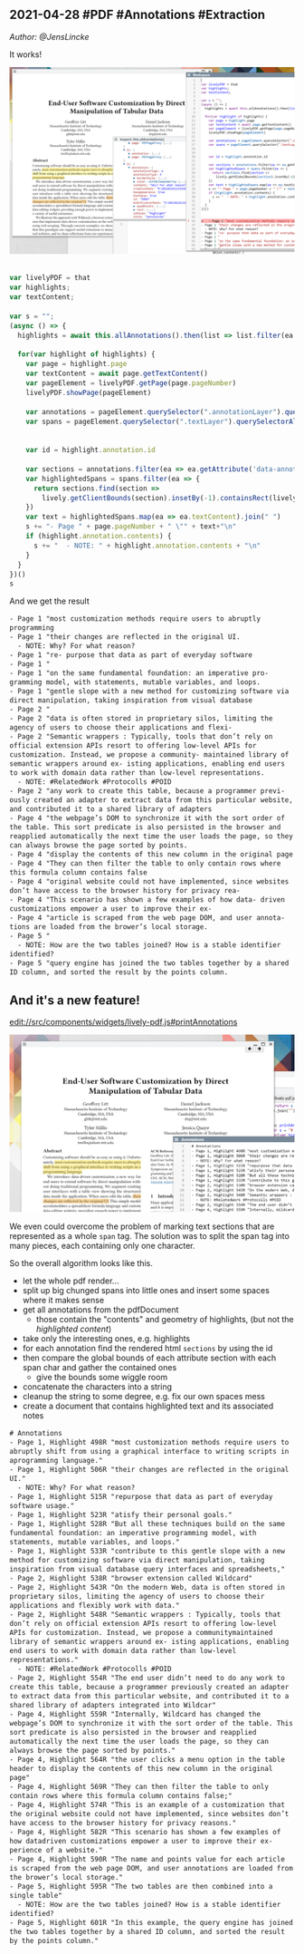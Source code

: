 ## 2021-04-28 #PDF #Annotations #Extraction
*Author: @JensLincke*


It works! 

![](pdf-annotation-extraction-works.png)

```javascript

var livelyPDF = that
var highlights;
var textContent;

var s = "";
(async () => {
  highlights = await this.allAnnotations().then(list => list.filter(ea => ea.annotation.subtype == "Highlight"))
  
  for(var highlight of highlights) {
    var page = highlight.page
    var textContent = await page.getTextContent()
    var pageElement = livelyPDF.getPage(page.pageNumber)
    livelyPDF.showPage(pageElement)
    
    var annotations = pageElement.querySelector(".annotationLayer").querySelectorAll("section")
    var spans = pageElement.querySelector(".textLayer").querySelectorAll("span")
    
    
    var id = highlight.annotation.id

    var sections = annotations.filter(ea => ea.getAttribute('data-annotation-id') == id)
    var highlightedSpans = spans.filter(ea => {
      return sections.find(section => 
        lively.getClientBounds(section).insetBy(-1).containsRect(lively.getClientBounds(ea)))
    })
    var text = highlightedSpans.map(ea => ea.textContent).join(" ")
    s += "- Page " + page.pageNumber + " \"" + text+"\n"
    if (highlight.annotation.contents) {
      s += "  - NOTE: " + highlight.annotation.contents + "\n"
    }
  }
})()
s   
```

And we get the result

```
- Page 1 "most customization methods require users to abruptly programming
- Page 1 "their changes are reflected in the original UI.
  - NOTE: Why? For what reason? 
- Page 1 "re- purpose that data as part of everyday software
- Page 1 "
- Page 1 "on the same fundamental foundation: an imperative pro- gramming model, with statements, mutable variables, and loops.
- Page 1 "gentle slope with a new method for customizing software via direct manipulation, taking inspiration from visual database
- Page 2 "
- Page 2 "data is often stored in proprietary silos, limiting the agency of users to choose their applications and flexi-
- Page 2 "Semantic wrappers : Typically, tools that don’t rely on official extension APIs resort to offering low-level APIs for customization. Instead, we propose a community- maintained library of semantic wrappers around ex- isting applications, enabling end users to work with domain data rather than low-level representations.
  - NOTE: #RelatedWork #Protocolls #POID
- Page 2 "any work to create this table, because a programmer previ- ously created an adapter to extract data from this particular website, and contributed it to a shared library of adapters
- Page 4 "the webpage’s DOM to synchronize it with the sort order of the table. This sort predicate is also persisted in the browser and reapplied automatically the next time the user loads the page, so they can always browse the page sorted by points.
- Page 4 "display the contents of this new column in the original page
- Page 4 "They can then filter the table to only contain rows where this formula column contains false
- Page 4 "original website could not have implemented, since websites don’t have access to the browser history for privacy rea-
- Page 4 "This scenario has shown a few examples of how data- driven customizations empower a user to improve their ex-
- Page 4 "article is scraped from the web page DOM, and user annota- tions are loaded from the brower’s local storage.
- Page 5 "
  - NOTE: How are the two tables joined? How is a stable identifier identified?
- Page 5 "query engine has joined the two tables together by a shared ID column, and sorted the result by the points column.
```

## And it's a new feature!

<edit://src/components/widgets/lively-pdf.js#printAnnotations>

![](annotations-in-livley-pdf.png)

We even could overcome the problem of marking text sections that are represented as a whole `span` tag. The solution was to split the span tag into many pieces, each containing only one character. 

So the overall algorithm looks like this.

- let the whole pdf render... 
- split up big chunged spans into little ones and insert some spaces where it makes sense
- get all annotations from the pdfDocument
  - those contain the "contents" and geometry of highlights, (but not the *highlighted content*)
- take only the interesting ones, e.g. highlights
- for each annotation find the rendered html `sections` by using the id
- then compare the global bounds of each attribute section with each span char and gather the contained ones
  - give the bounds some wiggle room
- concatenate the characters into a string
- cleanup the string to some degree, e.g. fix our own spaces mess 
- create a document that contains highlighted text and its associated notes

```
# Annotations
- Page 1, Highlight 498R "most customization methods require users to abruptly shift from using a graphical interface to writing scripts in aprogramming language."
- Page 1, Highlight 506R "their changes are reflected in the original UI."
  - NOTE: Why? For what reason? 
- Page 1, Highlight 515R "repurpose that data as part of everyday software usage."
- Page 1, Highlight 523R "atisfy their personal goals."
- Page 1, Highlight 528R "But all these techniques build on the same fundamental foundation: an imperative programming model, with statements, mutable variables, and loops."
- Page 1, Highlight 533R "contribute to this gentle slope with a new method for customizing software via direct manipulation, taking inspiration from visual database query interfaces and spreadsheets,"
- Page 2, Highlight 538R "browser extension called Wildcard"
- Page 2, Highlight 543R "On the modern Web, data is often stored in proprietary silos, limiting the agency of users to choose their applications and flexibly work with data."
- Page 2, Highlight 548R "Semantic wrappers : Typically, tools that don’t rely on official extension APIs resort to offering low-level APIs for customization. Instead, we propose a communitymaintained library of semantic wrappers around ex- isting applications, enabling end users to work with domain data rather than low-level representations."
  - NOTE: #RelatedWork #Protocolls #POID
- Page 2, Highlight 554R "The end user didn’t need to do any work to create this table, because a programmer previously created an adapter to extract data from this particular website, and contributed it to a shared library of adapters integrated into Wildcar"
- Page 4, Highlight 559R "Internally, Wildcard has changed the webpage’s DOM to synchronize it with the sort order of the table. This sort predicate is also persisted in the browser and reapplied automatically the next time the user loads the page, so they can always browse the page sorted by points."
- Page 4, Highlight 564R "the user clicks a menu option in the table header to display the contents of this new column in the original page"
- Page 4, Highlight 569R "They can then filter the table to only contain rows where this formula column contains false;"
- Page 4, Highlight 574R "This is an example of a customization that the original website could not have implemented, since websites don’t have access to the browser history for privacy reasons."
- Page 4, Highlight 582R "This scenario has shown a few examples of how datadriven customizations empower a user to improve their ex- perience of a website."
- Page 4, Highlight 590R "The name and points value for each article is scraped from the web page DOM, and user annotations are loaded from the brower’s local storage."
- Page 5, Highlight 595R "The two tables are then combined into a single table"
  - NOTE: How are the two tables joined? How is a stable identifier identified?
- Page 5, Highlight 601R "In this example, the query engine has joined the two tables together by a shared ID column, and sorted the result by the points column."
```

